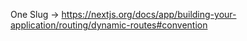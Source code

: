 One Slug -> <https://nextjs.org/docs/app/building-your-application/routing/dynamic-routes#convention>
